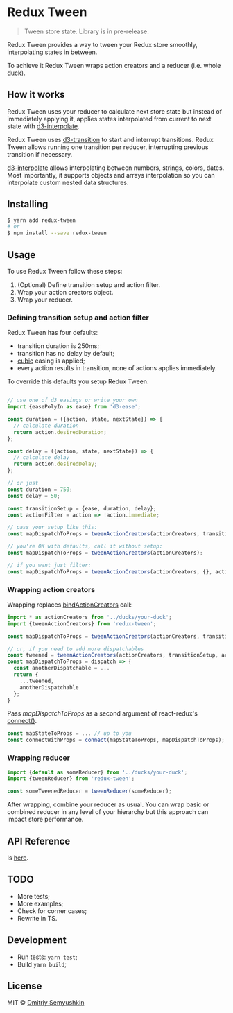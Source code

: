 # Redux Tween

> Tween store state.
> Library is in pre-release.

Redux Tween provides a way to tween your Redux store smoothly, interpolating states in between.

To achieve it Redux Tween wraps action creators and a reducer (i.e. whole [duck](https://github.com/erikras/ducks-modular-redux)).

## How it works

Redux Tween uses your reducer to calculate next store state but instead of immediately applying it, applies states interpolated from current to next state with [d3-interpolate](https://github.com/d3/d3-interpolate).

Redux Tween uses [d3-transition](https://github.com/d3/d3-transition) to start and interrupt transitions. Redux Tween allows running one transition per reducer, interrupting previous transition if necessary.

[d3-interpolate](https://github.com/d3/d3-interpolate) allows interpolating between numbers, strings, colors, dates. Most importantly, it supports objects and arrays interpolation so you can interpolate custom nested data structures.

## Installing

```sh
$ yarn add redux-tween
# or
$ npm install --save redux-tween
```

## Usage

To use Redux Tween follow these steps:
1. (Optional) Define transition setup and action filter.
2. Wrap your action creators object.
3. Wrap your reducer.

### Defining transition setup and action filter

Redux Tween has four defaults:
- transition duration is 250ms;
- transition has no delay by default;
- [cubic](https://github.com/d3/d3-ease#easeCubic) easing is applied;
- every action results in transition, none of actions applies immediately.

To override this defaults you setup Redux Tween.

```js

// use one of d3 easings or write your own
import {easePolyIn as ease} from 'd3-ease';

const duration = ({action, state, nextState}) => {
  // calculate duration
  return action.desiredDuration;
};

const delay = ({action, state, nextState}) => {
  // calculate delay
  return action.desiredDelay;
};

// or just 
const duration = 750;
const delay = 50;

const transitionSetup = {ease, duration, delay};
const actionFilter = action => !action.immediate;

// pass your setup like this:
const mapDispatchToProps = tweenActionCreators(actionCreators, transitionSetup, actionFilter);

// you're OK with defaults, call it without setup:
const mapDispatchToProps = tweenActionCreators(actionCreators);

// if you want just filter:
const mapDispatchToProps = tweenActionCreators(actionCreators, {}, actionFilter);
```

### Wrapping action creators

Wrapping replaces [bindActionCreators](http://redux.js.org/docs/api/bindActionCreators.html) call:

```js
import * as actionCreators from '../ducks/your-duck';
import {tweenActionCreators} from 'redux-tween';

const mapDispatchToProps = tweenActionCreators(actionCreators, transitionSetup, actionFilter);

// or, if you need to add more dispatchables
const tweened = tweenActionCreators(actionCreators, transitionSetup, actionFilter);
const mapDispatchToProps = dispatch => {
  const anotherDispatchable = ...
  return {
    ...tweened,
    anotherDispatchable
  };
}
```

Pass *mapDispatchToProps* as a second argument of react-redux's [connect()](https://github.com/reactjs/react-redux/blob/master/docs/api.md#connectmapstatetoprops-mapdispatchtoprops-mergeprops-options).

```js
const mapStateToProps = ... // up to you
const connectWithProps = connect(mapStateToProps, mapDispatchToProps);
```

### Wrapping reducer

```js
import {default as someReducer} from '../ducks/your-duck';
import {tweenReducer} from 'redux-tween';

const someTweenedReducer = tweenReducer(someReducer);
```

After wrapping, combine your reducer as usual.
You can wrap basic or combined reducer in any level of your hierarchy but this approach can impact store performance.

## API Reference

Is [here](./API.md).

## TODO

- More tests;
- More examples;
- Check for corner cases;
- Rewrite in TS.

## Development

* Run tests: `yarn test`;
* Build `yarn build`;

## License

MIT © [Dmitriy Semyushkin](https://devg.ru)

